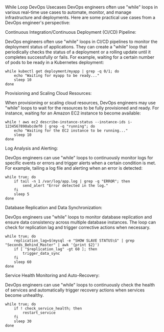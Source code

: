 While Loop DevOps Usecases
DevOps engineers often use "while" loops in various real-time use cases to automate, monitor, and manage infrastructure and deployments. Here are some practical use cases from a DevOps engineer's perspective:

Continuous Integration/Continuous Deployment (CI/CD) Pipeline:

DevOps engineers often use "while" loops in CI/CD pipelines to monitor the deployment status of applications. They can create a "while" loop that periodically checks the status of a deployment or a rolling update until it completes successfully or fails. For example, waiting for a certain number of pods to be ready in a Kubernetes deployment:
```
while kubectl get deployment/myapp | grep -q 0/1; do
    echo "Waiting for myapp to be ready..."
    sleep 10
done
```
Provisioning and Scaling Cloud Resources:

When provisioning or scaling cloud resources, DevOps engineers may use "while" loops to wait for the resources to be fully provisioned and ready. For instance, waiting for an Amazon EC2 instance to become available:

```
while ! aws ec2 describe-instance-status --instance-ids i-1234567890abcdef0 | grep -q "running"; do
    echo "Waiting for the EC2 instance to be running..."
    sleep 10
done
```
Log Analysis and Alerting:

DevOps engineers can use "while" loops to continuously monitor logs for specific events or errors and trigger alerts when a certain condition is met. For example, tailing a log file and alerting when an error is detected:

```
while true; do
    if tail -n 1 /var/log/app.log | grep -q "ERROR"; then
        send_alert "Error detected in the log."
    fi
    sleep 5
done
```
Database Replication and Data Synchronization:

DevOps engineers use "while" loops to monitor database replication and ensure data consistency across multiple database instances. The loop can check for replication lag and trigger corrective actions when necessary.

```
while true; do
    replication_lag=$(mysql -e "SHOW SLAVE STATUS\G" | grep "Seconds_Behind_Master" | awk '{print $2}')
    if [ "$replication_lag" -gt 60 ]; then
        trigger_data_sync
    fi
    sleep 60
done
```

Service Health Monitoring and Auto-Recovery:

DevOps engineers can use "while" loops to continuously check the health of services and automatically trigger recovery actions when services become unhealthy.

```
while true; do
    if ! check_service_health; then
        restart_service
    fi
    sleep 30
done
```
